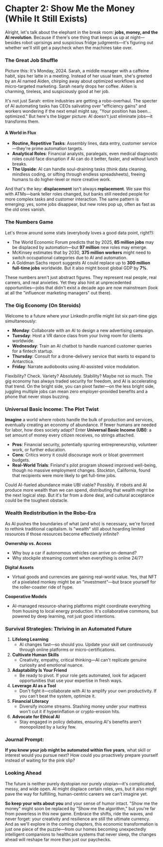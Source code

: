 # Chapter 2: Show Me the Money (While It Still Exists)

Alright, let's talk about the elephant in the break room: **jobs, money, and the AI revolution**. Because if there's one thing that keeps us up at night—besides robot uprisings and suspicious fridge judgments—it's figuring out whether we'll still get a paycheck when the machines take over.

### The Great Job Shuffle

Picture this: It's Monday, 2024. Sarah, a middle manager with a caffeine habit, sips her latte in a meeting. Instead of her usual team, she's greeted by an AI named Aiden, chirping away about optimized workflows and micro-targeted marketing. Sarah nearly drops her coffee. Aiden is charming, tireless, and suspiciously good at her job.

It's not just Sarah: entire industries are getting a robo-overhaul. The specter of AI automating tasks has CEOs salivating over "efficiency gains" and workers wondering if the next email might say, "Your position has been... optimized." But here's the bigger picture: AI doesn't just eliminate jobs—it transforms them.

#### A World in Flux
- **Routine, Repetitive Tasks**: Assembly lines, data entry, customer service—they're prime automation targets.
- **Analytical Roles**: Financial analysts, paralegals, even medical diagnostic roles could face disruption if AI can do it better, faster, and without lunch breaks.
- **The Upside**: AI can handle soul-draining tasks (think data cleaning, mindless coding, or sifting through endless spreadsheets), freeing humans to do higher-level or more creative work.

And that's the key: **displacement** isn't always **replacement**. We saw this with ATMs—bank teller roles changed, but banks still needed people for more complex tasks and customer interaction. The same pattern is emerging: yes, some jobs disappear, but new roles pop up, often as fast as the old ones vanish.

### The Numbers Game

Let's throw around some stats (everybody loves a good data point, right?):

- The World Economic Forum predicts that by 2025, **85 million jobs** may be displaced by automation—but **97 million** new roles may emerge.
- McKinsey estimates that by 2030, **375 million workers** might need to switch occupational categories due to AI and automation.
- A Goldman Sachs report suggests AI could replace up to **300 million full-time jobs** worldwide. But it also might boost global GDP by **7%**.

These numbers aren't just abstract figures. They represent real people, real careers, and real anxieties. Yet they also hint at unprecedented opportunities—jobs that didn't exist a decade ago are now mainstream (look at all the "influencer marketing managers" out there).

### The Gig Economy (On Steroids)

Welcome to a future where your LinkedIn profile might list six part-time gigs simultaneously:

- **Monday**: Collaborate with an AI to design a new advertising campaign.
- **Tuesday**: Host a VR dance class from your living room for clients worldwide.
- **Wednesday**: Train an AI chatbot to handle nuanced customer queries for a fintech startup.
- **Thursday**: Consult for a drone-delivery service that wants to expand to Antarctica.
- **Friday**: Narrate audiobooks using AI-assisted voice modulation.

Flexibility? Check. Variety? Absolutely. Stability? Maybe not so much. The gig economy has always traded security for freedom, and AI is accelerating that trend. On the bright side, you can pivot faster—on the less bright side, juggling multiple jobs can mean zero employer-provided benefits and a phone that never stops buzzing.

### Universal Basic Income: The Plot Twist

**Imagine** a world where robots handle the bulk of production and services, eventually creating an economy of abundance. If fewer humans are needed for labor, how does society adapt? Enter **Universal Basic Income (UBI)**: a set amount of money every citizen receives, no strings attached.

- **Pros**: Financial security, potentially spurring entrepreneurship, volunteer work, or further education.
- **Cons**: Critics worry it could discourage work or bloat government budgets.
- **Real-World Trials**: Finland's pilot program showed improved well-being, though no massive employment changes. Stockton, California, found that recipients were more likely to get full-time jobs.

Could AI-fueled abundance make UBI viable? Possibly. If robots and AI produce more wealth than we can spend, distributing that wealth might be the next logical step. But it's far from a done deal, and cultural acceptance could be the toughest obstacle.

### Wealth Redistribution in the Robo-Era

As AI pushes the boundaries of what (and who) is necessary, we're forced to rethink traditional capitalism. Is "wealth" still about hoarding limited resources if those resources become effectively infinite?

**Ownership vs. Access**
- Why buy a car if autonomous vehicles can arrive on-demand?
- Why stockpile streaming content when everything is online 24/7?

**Digital Assets**
- Virtual goods and currencies are gaining real-world value. Yes, that NFT of a pixelated monkey might be an "investment"—but brace yourself for the roller-coaster ride of hype.

**Cooperative Models**
- AI-managed resource-sharing platforms might coordinate everything from housing to local energy production. It's collaborative commons, but powered by deep learning, not just good intentions.

### Survival Strategies: Thriving in an Automated Future

1. **Lifelong Learning**
   - AI changes fast—so should you. Update your skill set continuously through online platforms or micro-certifications.
2. **Cultivate Human Skills**
   - Creativity, empathy, critical thinking—AI can't replicate genuine curiosity and emotional nuance.
3. **Adaptability Is Your Friend**
   - Be ready to pivot. If your role gets automated, look for adjacent opportunities that use your expertise in fresh ways.
4. **Leverage AI as a Tool**
   - Don't fight it—collaborate with AI to amplify your own productivity. If you can't beat the system, optimize it.
5. **Financial Literacy**
   - Diversify income streams. Stashing money under your mattress won't cut it if hyperinflation or crypto-erosion hits.
6. **Advocate for Ethical AI**
   - Stay engaged in policy debates, ensuring AI's benefits aren't monopolized by a lucky few.

### Journal Prompt:

**If you knew your job might be automated within five years**, what skill or interest would you pursue next? How could you proactively prepare yourself instead of waiting for the pink slip?

### Looking Ahead

The future is neither purely dystopian nor purely utopian—it's complicated, messy, and wide open. AI might displace certain roles, yes, but it also might pave the way for fulfilling, human-centric careers we can't imagine yet.

**So keep your wits about you** and your sense of humor intact. "Show me the money" might soon be replaced by "Show me the algorithm," but you're far from powerless in this new game. Embrace the shifts, ride the waves, and never forget: your creativity and resilience are still the ultimate currency. And as we'll explore in the coming chapters, this economic transformation is just one piece of the puzzle—from our homes becoming unexpectedly intelligent companions to healthcare systems that never sleep, the changes ahead will reshape far more than just our paychecks.

[QR Code 1]: Explore: "Future of Work Statistics"
[QR Code 2]: Watch: "AI Job Displacement Analysis"
[QR Code 3]: Read: "UBI Experiments Worldwide"
[QR Code 4]: Interactive: "Career Transition Calculator"
[QR Code 5]: Listen: "Experts Discuss: Jobs of Tomorrow"